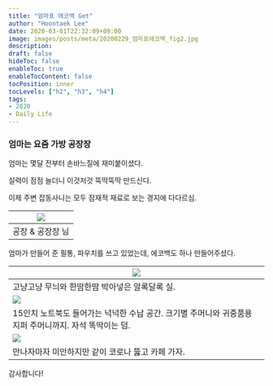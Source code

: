 ```yaml
---
title: "엄마표 에코백 Get"
author: "Hoontaek Lee"
date: 2020-03-01T22:32:09+09:00
image: images/posts/meta/20200229_엄마표에코백_fig2.jpg
description:
draft: false
hideToc: false
enableToc: true
enableTocContent: false
tocPosition: inner
tocLevels: ["h2", "h3", "h4"]
tags:
- 2020
- Daily Life
---
```


### 엄마는 요즘 가방 공장장

엄마는 몇달 전부터 손바느질에 재미붙이셨다.

실력이 점점 늘더니 이것저것 뚝딱뚝딱 만드신다.

이제 주변 잡동사니는 모두 잠재적 재료로 보는 경지에 다다르심.

| ![](/en/posts/20200229_엄마표에코백/20200229_엄마표에코백_fig1.jpg) |
| :----------------------------------------------------------: |
|                       공장 & 공장장 님                       |



엄마가 만들어 준 필통, 파우치를 쓰고 있었는데, 에코백도 하나 만들어주셨다. 

| ![](/en/posts/20200229_엄마표에코백/20200229_엄마표에코백_fig2.jpg) |
| ------------------------------------------------------------ |
| 고냥고냥 무늬와 한땀한땀 박아넣은 알록달록 실.               |
| ![](/en/posts/20200229_엄마표에코백/20200229_엄마표에코백_fig3.jpg) |
| 15인치 노트북도 들어가는 넉넉한 수납 공간. 크기별 주머니와 귀중품용 지퍼 주머니까지. 자석 똑딱이는 덤. |
| ![](/en/posts/20200229_엄마표에코백/20200229_엄마표에코백_fig4.jpg) |
| 만나자마자 미안하지만 같이 코로나 뚫고 카페 가자.            |



감사합니다!

